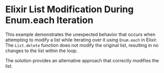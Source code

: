 # Elixir List Modification During Enum.each Iteration

This example demonstrates the unexpected behavior that occurs when attempting to modify a list while iterating over it using `Enum.each` in Elixir.  The `List.delete` function does not modify the original list, resulting in no changes to the list within the loop.

The solution provides an alternative approach that correctly modifies the list.